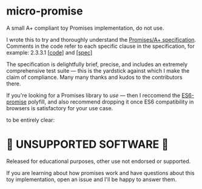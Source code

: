 # micro-promise
A small A+ compliant toy Promises implementation, do not use.

I wrote this to try and thoroughly understand the [Promises/A+ specification](https://promisesaplus.com/). Comments in the code refer to each specific clause in the specification, for example: 2.3.3.1 [[code]](https://github.com/danielmendel/micro-promise/blob/master/main.js#L31-L32) and [[spec]](https://promisesaplus.com/#point-54)

The specification is delightfully brief, precise, and includes an extremely comprehensive test suite — this is the yardstick against which I make the claim of compliance. Many many thanks and kudos to the contributors there.

If you're looking for a Promises library to *use* — then I reccomend the [ES6-promise](https://github.com/stefanpenner/es6-promise) polyfill, and also recommend dropping it once ES6 compatibility in browsers is satisfactory for your use case.

to be entirely clear:

# :rotating_light: UNSUPPORTED SOFTWARE :rotating_light: 
Released for educational purposes, other use not endorsed or supported. 

If you are learning about how promises work and have questions about this toy implementation, open an issue and I'll be happy to answer them.

